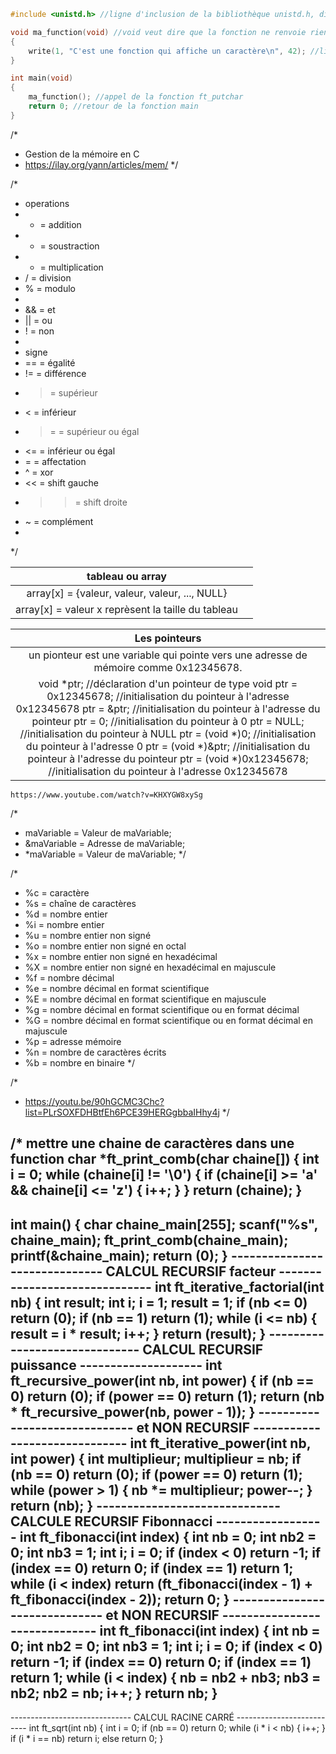 ```c
#include <unistd.h> //ligne d'inclusion de la bibliothèque unistd.h, directive de preprocesseur

void ma_function(void) //void veut dire que la fonction ne renvoie rien et ne prend pas de paramètres
{
    write(1, "C'est une fonction qui affiche un caractère\n", 42); //ligne d'écriture sur la sortie standard, 42 est le nombre de caractères à écrire  
}

int main(void)
{ 
	ma_function(); //appel de la fonction ft_putchar
	return 0; //retour de la fonction main
}

```
/*
*   Gestion de la mémoire en C
*   https://ilay.org/yann/articles/mem/
*/

/*
*   operations 
*   + = addition
*   - = soustraction
*   * = multiplication
*   / = division
*   % = modulo
*
*   && = et
*   || = ou
*   ! = non
*
*   signe
*   == = égalité
*   != = différence
*   > = supérieur
*   < = inférieur
*   >= = supérieur ou égal
*   <= = inférieur ou égal
*   = = affectation
*   ^ = xor
*   << = shift gauche
*   >> = shift droite
*   ~ = complément
*
*/

|                       tableau ou array                       |   |
|:------------------------------------------------------------:|:-:|
|        array[x] = {valeur, valeur, valeur, ...,  NULL}       |   |
|      array[x] = valeur x reprèsent la taille du tableau      |   |


|                                                                                                                                                                                                                                                            Les pointeurs                                                                                                                                                                                                                                                            |
|:-----------------------------------------------------------------------------------------------------------------------------------------------------------------------------------------------------------------------------------------------------------------------------------------------------------------------------------------------------------------------------------------------------------------------------------------------------------------------------------------------------------------------------------:|
| un pionteur est une variable qui pointe vers une adresse de mémoire comme 0x12345678.                                                                                                                                                                                                                                                                                                                                                                                                                                               |
| void *ptr; //déclaration d'un pointeur de type void     ptr = 0x12345678; //initialisation du pointeur à l'adresse 0x12345678     ptr = &ptr; //initialisation du pointeur à l'adresse du pointeur     ptr = 0; //initialisation du pointeur à 0     ptr = NULL; //initialisation du pointeur à NULL     ptr = (void *)0; //initialisation du pointeur à l'adresse 0     ptr = (void *)&ptr; //initialisation du pointeur à l'adresse du pointeur     ptr = (void *)0x12345678; //initialisation du pointeur à l'adresse 0x12345678 |

	https://www.youtube.com/watch?v=KHXYGW8xySg

/*
*   maVariable = Valeur de maVariable; 
*   &maVariable = Adresse de maVariable;
*   *maVariable = Valeur de maVariable;
*/

/*
*   %c = caractère
*   %s = chaîne de caractères
*   %d = nombre entier
*   %i = nombre entier
*   %u = nombre entier non signé
*   %o = nombre entier non signé en octal
*   %x = nombre entier non signé en hexadécimal
*   %X = nombre entier non signé en hexadécimal en majuscule
*   %f = nombre décimal
*   %e = nombre décimal en format scientifique
*   %E = nombre décimal en format scientifique en majuscule
*   %g = nombre décimal en format scientifique ou en format décimal
*   %G = nombre décimal en format scientifique ou en format décimal en majuscule
*   %p = adresse mémoire
*   %n = nombre de caractères écrits
*   %b = nombre en binaire
*/

/*
*   https://youtu.be/90hGCMC3Chc?list=PLrSOXFDHBtfEh6PCE39HERGgbbaIHhy4j
*/


/*  mettre une chaine de caractères dans une function
char *ft_print_comb(char chaine[])
{
    int i = 0;
        while (chaine[i] != '\0') {
            if (chaine[i] >= 'a' && chaine[i] <= 'z')
            {
		    i++;
            }
        }
    return (chaine);
}
--------------------------------------------------------------------------------
int main()
{
    char chaine_main[255];
    scanf("%s", chaine_main);
    ft_print_comb(chaine_main);
    printf(&chaine_main);
    return (0);
}
------------------------------ CALCUL RECURSIF facteur ------------------------------
int ft_iterative_factorial(int nb)
{
        int result;
        int i;
        i = 1;
        result = 1;
        if (nb <= 0)
                return (0);
        if (nb == 1)
                return (1);
        while (i <= nb)
        {
                result = i * result;
                i++;
        }
        return (result);
}
------------------------------ CALCUL RECURSIF puissance --------------------
int ft_recursive_power(int nb, int power)
{
    if (nb == 0)
        return (0);
    if (power == 0)
        return (1);
    return (nb * ft_recursive_power(nb, power - 1));
}
------------------------------ et NON RECURSIF ------------------------------
int ft_iterative_power(int nb, int power)
{
    int multiplieur;
    multiplieur = nb;
    if (nb == 0)
        return (0);
    if (power == 0)
        return (1);
    while (power > 1)
	{
		nb *= multiplieur;
		power--;
	}
    return (nb);
}
------------------------------ CALCULE RECURSIF Fibonnacci ------------------
int ft_fibonacci(int index)
{
    int nb = 0;
    int nb2 = 0;
    int nb3 = 1;
    int i;
    i = 0;
    if (index < 0)
        return -1;
    if (index == 0)
        return 0;
    if (index == 1)
        return 1;
    while (i < index)
        return (ft_fibonacci(index - 1) + ft_fibonacci(index - 2));
    return 0;
}
------------------------------ et NON RECURSIF ------------------------------
int ft_fibonacci(int index)
{
    int nb = 0;
    int nb2 = 0;
    int nb3 = 1;
    int i;
    i = 0;
    if (index < 0)
        return -1;
    if (index == 0)
        return 0;
    if (index == 1)
        return 1;
    while (i < index)
    {
        nb = nb2 + nb3;
        nb3 = nb2;
        nb2 = nb;
        i++;
    }
    return nb;
}
-----------------------------------------------------------------------------
------------------------------ CALCUL RACINE CARRÉ --------------------------
int ft_sqrt(int nb)
{
    int i = 0;
    if (nb == 0)
        return 0;
    while (i * i < nb)
    {
        i++;
    }
    if (i * i == nb)
        return i;
    else 
        return 0;
}
